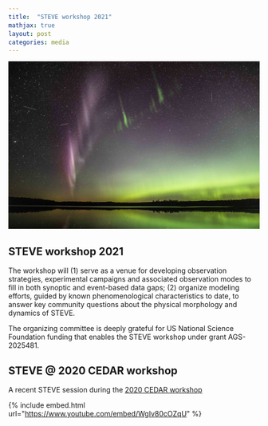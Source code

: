 ```yaml
---
title:  "STEVE workshop 2021"
mathjax: true
layout: post
categories: media
---
```


![STEVE](/assets/steve_cover.jpeg)


## STEVE workshop 2021

The workshop will (1) serve as a venue for developing observation strategies, experimental campaigns and associated observation modes to fill in both synoptic and event-based data gaps; (2) organize modeling efforts, guided by known phenomenological characteristics to date, to answer key community questions about the physical morphology and dynamics of STEVE.

The organizing committee is deeply grateful for US National Science Foundation funding that enables the STEVE workshop under grant AGS-2025481.



## STEVE @ 2020 CEDAR workshop

A recent STEVE session during the [2020 CEDAR workshop](https://cedarweb.vsp.ucar.edu/wiki/index.php/2020_Workshop:Main)

{% include embed.html url="https://www.youtube.com/embed/WgIv80cOZqU" %}
